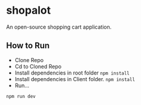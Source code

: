 # shopalot
An open-source shopping cart application.

## How to Run
* Clone Repo
* Cd to Cloned Repo
* Install dependencies in root folder `npm install`
* Install dependencies in Client folder. `npm install`
* Run...
```
npm run dev
```
